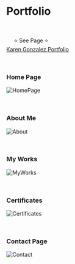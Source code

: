 # Portfolio

<br/>

&nbsp;&nbsp;&nbsp;&nbsp; ⭐ See Page ⭐ <br/>
[Karen Gonzalez Portfolio](https://karenfggutierrez.github.io/portfolio/)

<br/>

### Home Page 

![HomePage](https://github.com/karenfggutierrez/portfolio/assets/69605681/d380508d-fda0-4ad7-b8e0-24027e0135dd)

<br/>

### About Me

![About](https://github.com/karenfggutierrez/portfolio/assets/69605681/ff812b89-7e56-4c5e-8bb6-aadbd2e34b53)

<br/>

### My Works

![MyWorks](https://github.com/karenfggutierrez/portfolio/assets/69605681/6b1f9143-2769-432a-b49d-97091f2ac147)

<br/>

### Certificates

![Certificates](https://github.com/karenfggutierrez/portfolio/assets/69605681/b54e73cf-9223-44ef-bd3b-bfd5024aab92)

<br/>

### Contact Page

![Contact](https://github.com/karenfggutierrez/portfolio/assets/69605681/17d82b0b-cc98-4aa6-a250-c6ebd6132316)

<br/>
